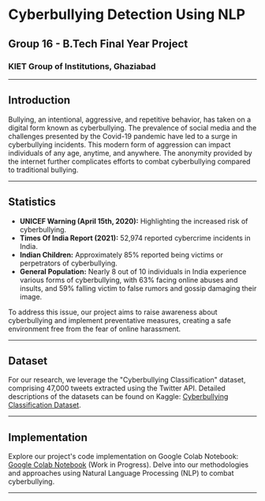 # Cyberbullying Detection Using NLP
## Group 16 - B.Tech Final Year Project
### KIET Group of Institutions, Ghaziabad

---

## Introduction
Bullying, an intentional, aggressive, and repetitive behavior, has taken on a digital form known as cyberbullying. The prevalence of social media and the challenges presented by the Covid-19 pandemic have led to a surge in cyberbullying incidents. This modern form of aggression can impact individuals of any age, anytime, and anywhere. The anonymity provided by the internet further complicates efforts to combat cyberbullying compared to traditional bullying.

---

## Statistics
- **UNICEF Warning (April 15th, 2020):** Highlighting the increased risk of cyberbullying.
- **Times Of India Report (2021):** 52,974 reported cybercrime incidents in India.
- **Indian Children:** Approximately 85% reported being victims or perpetrators of cyberbullying.
- **General Population:** Nearly 8 out of 10 individuals in India experience various forms of cyberbullying, with 63% facing online abuses and insults, and 59% falling victim to false rumors and gossip damaging their image.

To address this issue, our project aims to raise awareness about cyberbullying and implement preventative measures, creating a safe environment free from the fear of online harassment.

---

## Dataset
For our research, we leverage the "Cyberbullying Classification" dataset, comprising 47,000 tweets extracted using the Twitter API. Detailed descriptions of the datasets can be found on Kaggle: [Cyberbullying Classification Dataset](https://www.kaggle.com/datasets/andrewmvd/cyberbullying-classification).

---

## Implementation
Explore our project's code implementation on Google Colab Notebook: [Google Colab Notebook](https://colab.research.google.com/drive/1SRZxnNPCU1KAWVrmrchpXw6wUxr3ibgg?usp=share_link) (Work in Progress). Delve into our methodologies and approaches using Natural Language Processing (NLP) to combat cyberbullying.

---

